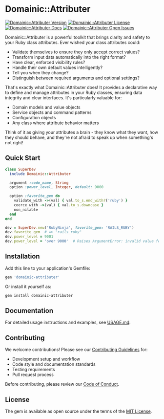 # Domainic::Attributer

[![Domainic::Attributer Version](https://img.shields.io/gem/v/domainic-attributer?style=for-the-badge&logo=rubygems&logoColor=white&logoSize=auto&label=Gem%20Version)](https://rubygems.org/gems/domainic-attributer)
[![Domainic::Attributer License](https://img.shields.io/github/license/domainic/domainic?style=for-the-badge&logo=opensourceinitiative&logoColor=white&logoSize=auto)](./LICENSE)
[![Domainic::Attributer Docs](https://img.shields.io/badge/rubydoc-blue?style=for-the-badge&logo=readthedocs&logoColor=white&logoSize=auto&label=docs)](https://rubydoc.info/gems/domainic-attributer/0.1.0)
[![Domainic::Attributer Open Issues](https://img.shields.io/github/issues-search/domainic/domainic?query=state%3Aopen%20label%3Adomainic-attributer&style=for-the-badge&logo=github&logoColor=white&logoSize=auto&label=issues&color=red)](https://github.com/domainic/domainic/issues?q=state%3Aopen%20label%3Adomainic-attributer%20)

Domainic::Attributer is a powerful toolkit that brings clarity and safety to your Ruby class attributes.
Ever wished your class attributes could:

* Validate themselves to ensure they only accept correct values?
* Transform input data automatically into the right format?
* Have clear, enforced visibility rules?
* Handle their own default values intelligently?
* Tell you when they change?
* Distinguish between required arguments and optional settings?

That's exactly what Domainic::Attributer does! It provides a declarative way to define and manage attributes
in your Ruby classes, ensuring data integrity and clear interfaces. It's particularly valuable for:

* Domain models and value objects
* Service objects and command patterns
* Configuration objects
* Any class where attribute behavior matters

Think of it as giving your attributes a brain - they know what they want, how they should behave, and
they're not afraid to speak up when something's not right!

## Quick Start

```ruby
class SuperDev
  include Domainic::Attributer

  argument :code_name, String
  option :power_level, Integer, default: 9000

  option :favorite_gem do
    validate_with ->(val) { val.to_s.end_with?('ruby') }
    coerce_with ->(val) { val.to_s.downcase }
    non_nilable
  end
end

dev = SuperDev.new('RubyNinja', favorite_gem: 'RAILS_RUBY')
dev.favorite_gem  # => "rails_ruby"
dev.power_level = 9001
dev.power_level = 'over 9000'  # Raises ArgumentError: invalid value for Integer
```

## Installation

Add this line to your application's Gemfile:

```ruby
gem 'domainic-attributer'
```

Or install it yourself as:

```bash
gem install domainic-attributer
```

## Documentation

For detailed usage instructions and examples, see [USAGE.md](./docs/USAGE.md).

## Contributing

We welcome contributions! Please see our
[Contributing Guidelines](https://github.com/domainic/domainic/wiki/CONTRIBUTING) for:

* Development setup and workflow
* Code style and documentation standards
* Testing requirements
* Pull request process

Before contributing, please review our [Code of Conduct](https://github.com/domainic/domainic/wiki/CODE_OF_CONDUCT).

## License

The gem is available as open source under the terms of the [MIT License](./LICENSE).
